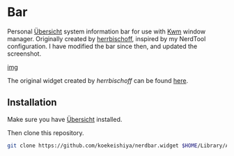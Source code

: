 # Bar

Personal [Übersicht](http://tracesof.net/uebersicht/) system information bar for use with [Kwm](https://github.com/koekeishiya/kwm) window manager.
Originally created by [herrbischoff](https://github.com/herrbischoff), inspired by my NerdTool configuration.
I have modified the bar since then, and updated the screenshot.

[img](https://cloud.githubusercontent.com/assets/6175959/14930025/373c206a-0e61-11e6-9408-c26c7f9fd2a7.png)

The original widget created by *herrbischoff* can be found [here](https://github.com/herrbischoff/nerdbar.widget).

## Installation

Make sure you have [Übersicht](http://tracesof.net/uebersicht/) installed.

Then clone this repository.

```bash
git clone https://github.com/koekeishiya/nerdbar.widget $HOME/Library/Application\ Support/Übersicht/widgets/nerdbar.widget
```
